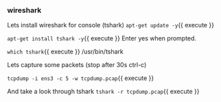 ### wireshark

Lets install wireshark for console (tshark)
`apt-get update -y`{{ execute }}


`apt-get install tshark -y`{{ execute }}
Enter yes when prompted.


`which tshark`{{ execute }}
/usr/bin/tshark

Lets capture some packets (stop after 30s ctrl-c)

`tcpdump -i ens3 -c 5 -w tcpdump.pcap`{{ execute }}

And take a look through tshark
`tshark -r tcpdump.pcap`{{ execute }}



